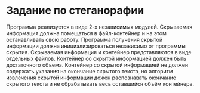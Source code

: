 # Задание по стеганорафии

Программа реализуется в виде 2-х независимых модулей. Скрываемая информация должна помещаться в файл-контейнер и на этом останавливать свою работу. Программа получения скрытой информации должна инициализироваться независимо от программы скрытия. Скрываемая информация и контейнер представляются в виде отдельных файлов. Контейнер со скрытой информацией должен быть достаточного объема. Контейнер со скрытой информацией не должен содержать указания на окончание скрытого текста, но алгоритм извлечения скрытой информации дожен распознавать окончание скрытого текста и не обрабатывать весь оставшийся объём контейнера.
